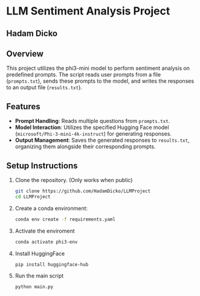 # LLM Sentiment Analysis Project

## Hadam Dicko 

## Overview
This project utilizes the phi3-mini model to perform sentiment analysis on predefined prompts. The script reads user prompts from a file (`prompts.txt`), sends these prompts to the model, and writes the responses to an output file (`results.txt`).

## Features
- **Prompt Handling**: Reads multiple questions from `prompts.txt`.
- **Model Interaction**: Utilizes the specified Hugging Face model (`microsoft/Phi-3-mini-4k-instruct`) for generating responses.
- **Output Management**: Saves the generated responses to `results.txt`, organizing them alongside their corresponding prompts.

## Setup Instructions
1. Clone the repository. (Only works when public)
   ```bash
   git clone https://github.com/HadamDicko/LLMProject
   cd LLMProject
3. Create a conda environment:
   ```bash
   conda env create -f requirements.yaml
4. Activate the enviroment
   ```bash
   conda activate phi3-env
5. Install HuggingFace
   ```bash
   pip install huggingface-hub
6. Run the main script
   ```bash
   python main.py 
